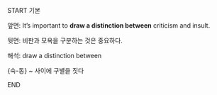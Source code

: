 START
기본

앞면:
It’s important to **draw a distinction between** criticism and insult.

뒷면:
비판과 모욕을 구분하는 것은 중요하다.

해석:
draw a distinction between

{숙-동} ~ 사이에 구별을 짓다
<!--ID: 1746271863331-->
END